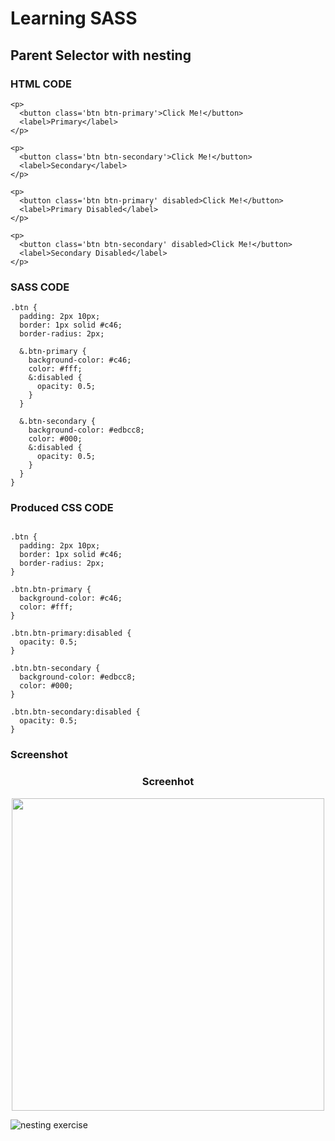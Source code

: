 # Learning SASS


## Parent Selector with nesting

### HTML CODE

```
<p>
  <button class='btn btn-primary'>Click Me!</button>
  <label>Primary</label>
</p>

<p>
  <button class='btn btn-secondary'>Click Me!</button>
  <label>Secondary</label>
</p>

<p>
  <button class='btn btn-primary' disabled>Click Me!</button>
  <label>Primary Disabled</label>
</p>

<p>
  <button class='btn btn-secondary' disabled>Click Me!</button>
  <label>Secondary Disabled</label>
</p>
```

### SASS CODE

```
.btn {
  padding: 2px 10px;
  border: 1px solid #c46;
  border-radius: 2px;

  &.btn-primary {
    background-color: #c46;
    color: #fff;
    &:disabled {
      opacity: 0.5;
    }
  }

  &.btn-secondary {
    background-color: #edbcc8;
    color: #000;
    &:disabled {
      opacity: 0.5;
    }
  }
}
```


### Produced CSS CODE

```

.btn {
  padding: 2px 10px;
  border: 1px solid #c46;
  border-radius: 2px;
}

.btn.btn-primary {
  background-color: #c46;
  color: #fff;
}

.btn.btn-primary:disabled {
  opacity: 0.5;
}

.btn.btn-secondary {
  background-color: #edbcc8;
  color: #000;
}

.btn.btn-secondary:disabled {
  opacity: 0.5;
}
```

### Screenshot

<h3 align="center">Screenhot</h3>
<p align="center">
  <img width="500" src="screenshot/demo.png">
</P>

![nesting exercise](https://user-images.githubusercontent.com/22054464/201534299-2d685872-50a9-4b58-9652-488e2d078aa8.png)
